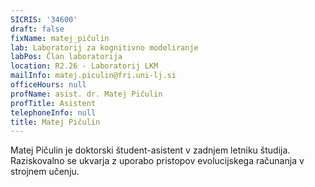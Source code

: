 ```yaml
---
SICRIS: '34600'
draft: false
fixName: matej_pičulin
lab: Laboratorij za kognitivno modeliranje
labPos: Član laboratorija
location: R2.26 - Laboratorij LKM
mailInfo: matej.piculin@fri.uni-lj.si
officeHours: null
profName: asist. dr. Matej Pičulin
profTitle: Asistent
telephoneInfo: null
title: Matej Pičulin
---
```



Matej Pičulin je doktorski študent-asistent v zadnjem letniku študija. Raziskovalno se ukvarja z uporabo pristopov evolucijskega računanja v strojnem učenju.
